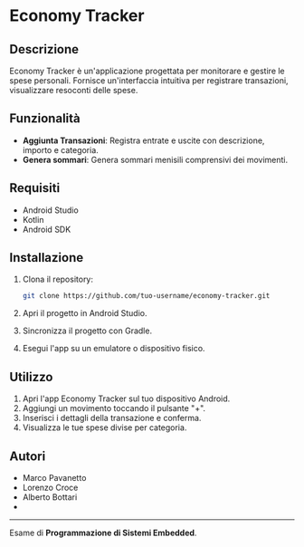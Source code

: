 # Economy Tracker

## Descrizione

Economy Tracker è un'applicazione progettata per monitorare e gestire le spese personali. Fornisce un'interfaccia intuitiva per registrare transazioni, visualizzare resoconti delle spese.

## Funzionalità

- **Aggiunta Transazioni**: Registra entrate e uscite con descrizione, importo e categoria.
- **Genera sommari**: Genera sommari menisili comprensivi dei movimenti.

## Requisiti

- Android Studio
- Kotlin
- Android SDK

## Installazione

1. Clona il repository:

    ```bash
    git clone https://github.com/tuo-username/economy-tracker.git
    ```

2. Apri il progetto in Android Studio.

3. Sincronizza il progetto con Gradle.

4. Esegui l'app su un emulatore o dispositivo fisico.

## Utilizzo

1. Apri l'app Economy Tracker sul tuo dispositivo Android.
3. Aggiungi un movimento toccando il pulsante "+".
4. Inserisci i dettagli della transazione e conferma.
5. Visualizza le tue spese divise per categoria.

## Autori

- Marco Pavanetto
- Lorenzo Croce
- Alberto Bottari
- 
---

Esame di **Programmazione di Sistemi Embedded**.
